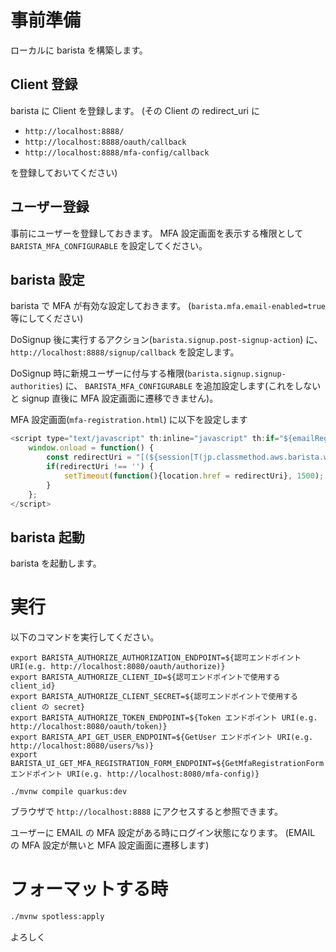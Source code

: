 # 事前準備

ローカルに barista を構築します。

## Client 登録

barista に Client を登録します。
(その Client の redirect_uri に

* `http://localhost:8888/`
* `http://localhost:8888/oauth/callback`
* `http://localhost:8888/mfa-config/callback`

を登録しておいてください)

## ユーザー登録

事前にユーザーを登録しておきます。
MFA 設定画面を表示する権限として `BARISTA_MFA_CONFIGURABLE` を設定してください。

## barista 設定

barista で MFA が有効な設定しておきます。
(`barista.mfa.email-enabled=true` 等にしてください)

DoSignup 後に実行するアクション(`barista.signup.post-signup-action`) に、
`http://localhost:8888/signup/callback`
を設定します。

DoSignup 時に新規ユーザーに付与する権限(`barista.signup.signup-authorities`) に、
`BARISTA_MFA_CONFIGURABLE`
を追加設定します(これをしないと signup 直後に MFA 設定画面に遷移できません)。

MFA 設定画面(`mfa-registration.html`) に以下を設定します

```js
<script type="text/javascript" th:inline="javascript" th:if="${emailRegistered}">
	window.onload = function() {
		const redirectUri = "[(${session[T(jp.classmethod.aws.barista.web.utils.ClientIdDetectionFilter).REDIRECT_URI] ?: ''})]";
		if(redirectUri !== '') {
			setTimeout(function(){location.href = redirectUri}, 1500);
		}
	};
</script>
```

## barista 起動

barista を起動します。

# 実行

以下のコマンドを実行してください。

```shell script
export BARISTA_AUTHORIZE_AUTHORIZATION_ENDPOINT=${認可エンドポイント URI(e.g. http://localhost:8080/oauth/authorize)}
export BARISTA_AUTHORIZE_CLIENT_ID=${認可エンドポイントで使用する client_id}
export BARISTA_AUTHORIZE_CLIENT_SECRET=${認可エンドポイントで使用する client の secret}
export BARISTA_AUTHORIZE_TOKEN_ENDPOINT=${Token エンドポイント URI(e.g. http://localhost:8080/oauth/token)}
export BARISTA_API_GET_USER_ENDPOINT=${GetUser エンドポイント URI(e.g. http://localhost:8080/users/%s)}
export BARISTA_UI_GET_MFA_REGISTRATION_FORM_ENDPOINT=${GetMfaRegistrationForm エンドポイント URI(e.g. http://localhost:8080/mfa-config)}

./mvnw compile quarkus:dev
```

ブラウザで `http://localhost:8888` にアクセスすると参照できます。

ユーザーに EMAIL の MFA 設定がある時にログイン状態になります。
(EMAIL の MFA 設定が無いと MFA 設定画面に遷移します)

# フォーマットする時

```sh
./mvnw spotless:apply
```

よろしく
